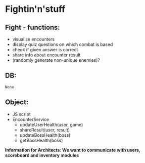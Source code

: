 # Fightin'n'stuff

## Fight - functions:
- visualise encounters
- display quiz questions on which combat is based
- check if given answer is correct
- share info about encounter result
- (randomly generate non-unique enemies)?

## DB:
    None

## Object:
- JS script
- EncounterService
    + updateUserHealth(user, game)
    + shareResult(user, result)
    + updateBossHealth(boss)
    + getBossHealth(boss)


**Information for Architects: We want to communicate with users, scoreboard and inventory modules**